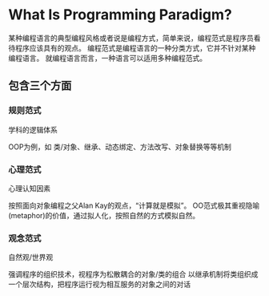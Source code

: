 # What Is Programming Paradigm?

某种编程语言的典型编程风格或者说是编程方式，简单来说，编程范式是程序员看待程序应该具有的观点。
编程范式是编程语言的一种分类方式，它并不针对某种编程语言。
就编程语言而言，一种语言可以适用多种编程范式。

## 包含三个方面

### 规则范式

学科的逻辑体系

OOP为例，如 类/对象、继承、动态绑定、方法改写、对象替换等等机制

### 心理范式

心理认知因素

按照面向对象编程之父Alan Kay的观点，“计算就是模拟”。
OO范式极其重视隐喻(metaphor)的价值，通过拟人化，按照自然的方式模拟自然。

### 观念范式

自然观/世界观

强调程序的组织技术，视程序为松散耦合的对象/类的组合
以继承机制将类组织成一个层次结构，把程序运行视为相互服务的对象之间的对话